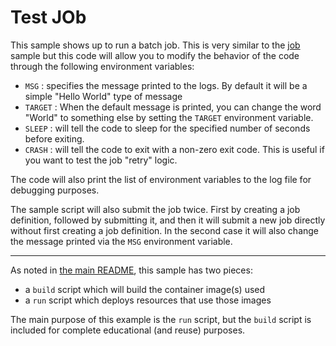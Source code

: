 # Test JOb

This sample shows up to run a batch job. This is very similar to the
[job](../job) sample but this code will allow you to modify the behavior
of the code through the following environment variables:
  - `MSG` : specifies the message printed to the logs. By default it will be
    a simple "Hello World" type of message
  - `TARGET` : When the default message is printed, you can change the word
    "World" to something else by setting the `TARGET` environment variable.
  - `SLEEP` : will tell the code to sleep for the specified number of seconds
    before exiting.
  - `CRASH` : will tell the code to exit with a non-zero exit code. This is
    useful if you want to test the job "retry" logic.

The code will also print the list of environment variables to the log file
for debugging purposes.

The sample script will also submit the job twice. First by creating a
job definition, followed by submitting it, and then it will submit a new
job directly without first creating a job definition. In the second case
it will also change the message printed via the `MSG` environment variable.

- - -

As noted in [the main README](../README.md), this sample has two pieces:

- a `build` script which will build the container image(s) used
- a `run` script which deploys resources that use those images

The main purpose of this example is the `run` script, but the `build`
script is included for complete educational (and reuse) purposes. 
